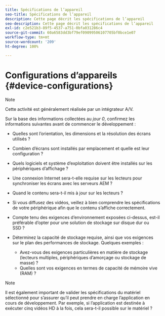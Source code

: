```yaml
---
title: Spécifications de l’appareil
seo-title: Spécifications de l’appareil
description: Cette page décrit les spécifications de l’appareil
seo-description: Cette page décrit les spécifications de l’appareil
exl-id: c2e521b3-89f5-4537-a751-0bfa031286c4
source-git-commit: 60a6583dd3bf79ef09099506107705bf0bce1e07
workflow-type: tm+mt
source-wordcount: '209'
ht-degree: 100%

---
```


# Configurations d’appareils {#device-configurations}

>[!NOTE]
>
>Cette activité est généralement réalisée par un intégrateur A/V.

Sur la base des informations collectées au *jour 0*, confirmez les informations suivantes avant de commencer le développement :

* Quelles sont l’orientation, les dimensions et la résolution des écrans utilisés ?

* Combien d’écrans sont installés par emplacement et quelle est leur configuration ?

* Quels logiciels et système d’exploitation doivent être installés sur les périphériques d’affichage ?

* Une connexion Internet sera-t-elle requise sur les lecteurs pour synchroniser les écrans avec les serveurs AEM ?

* Quand le contenu sera-t-il mis à jour sur les lecteurs ?

* Si vous diffusez des vidéos, veillez à bien comprendre les spécifications de votre périphérique afin que le contenu s’affiche correctement.

* Compte tenu des exigences d’environnement exposées ci-dessus, est-il préférable d’opter pour une solution de stockage sur disque dur ou SSD ?

* Déterminez la capacité de stockage requise, ainsi que vos exigences sur le plan des performances de stockage. Quelques exemples :
   * Avez-vous des exigences particulières en matière de stockage (lecteurs multiples, périphériques d’amorçage ou stockage de masse) ?
   * Quelles sont vos exigences en termes de capacité de mémoire vive (RAM) ?


>[!NOTE]
>
>Il est également important de valider les spécifications du matériel sélectionné pour s’assurer qu’il peut prendre en charge l’application en cours de développement. Par exemple, si l’application est destinée à exécuter cinq vidéos HD à la fois, cela sera-t-il possible sur le matériel ?
